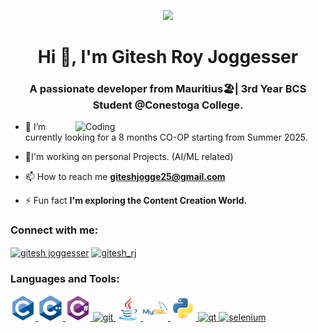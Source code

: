 <p align="center">
  <img src="https://i.pinimg.com/originals/16/03/fb/1603fb7077abb9093f4af305b4e5ce79.gif" width="800">
</p>

<h1 align="center">Hi 👋, I'm Gitesh Roy Joggesser</h1>
<h3 align="center">A passionate developer from Mauritius🏖️| 3rd Year BCS Student @Conestoga College.</h3>
<img align="right" alt="Coding" width="400" src="https://i.pinimg.com/originals/bc/32/25/bc32252ba4c0b904b160e7cc864a9257.gif">

- 🌱 I’m currently looking for a 8 months CO-OP starting from Summer 2025.

- 🗽I'm working on personal Projects. (AI/ML related)

- 📫 How to reach me **giteshjogge25@gmail.com**

- ⚡ Fun fact **I'm exploring the Content Creation World.**

<h3 align="left">Connect with me:</h3>
<p align="left">
<a href="https://linkedin.com/in/gitesh joggesser" target="blank"><img align="center" src="https://raw.githubusercontent.com/rahuldkjain/github-profile-readme-generator/master/src/images/icons/Social/linked-in-alt.svg" alt="gitesh joggesser" height="30" width="40" /></a>
<a href="https://instagram.com/gitesh_rj" target="blank"><img align="center" src="https://raw.githubusercontent.com/rahuldkjain/github-profile-readme-generator/master/src/images/icons/Social/instagram.svg" alt="gitesh_rj" height="30" width="40" /></a>
</p>

<h3 align="left">Languages and Tools:</h3>
<p align="left"> <a href="https://www.cprogramming.com/" target="_blank" rel="noreferrer"> <img src="https://raw.githubusercontent.com/devicons/devicon/master/icons/c/c-original.svg" alt="c" width="40" height="40"/> </a> <a href="https://www.w3schools.com/cpp/" target="_blank" rel="noreferrer"> <img src="https://raw.githubusercontent.com/devicons/devicon/master/icons/cplusplus/cplusplus-original.svg" alt="cplusplus" width="40" height="40"/> </a> <a href="https://www.w3schools.com/cs/" target="_blank" rel="noreferrer"> <img src="https://raw.githubusercontent.com/devicons/devicon/master/icons/csharp/csharp-original.svg" alt="csharp" width="40" height="40"/> </a> <a href="https://git-scm.com/" target="_blank" rel="noreferrer"> <img src="https://www.vectorlogo.zone/logos/git-scm/git-scm-icon.svg" alt="git" width="40" height="40"/> </a> <a href="https://www.java.com" target="_blank" rel="noreferrer"> <img src="https://raw.githubusercontent.com/devicons/devicon/master/icons/java/java-original.svg" alt="java" width="40" height="40"/> </a> <a href="https://www.mysql.com/" target="_blank" rel="noreferrer"> <img src="https://raw.githubusercontent.com/devicons/devicon/master/icons/mysql/mysql-original-wordmark.svg" alt="mysql" width="40" height="40"/> </a> <a href="https://www.python.org" target="_blank" rel="noreferrer"> <img src="https://raw.githubusercontent.com/devicons/devicon/master/icons/python/python-original.svg" alt="python" width="40" height="40"/> </a> <a href="https://www.qt.io/" target="_blank" rel="noreferrer"> <img src="https://upload.wikimedia.org/wikipedia/commons/0/0b/Qt_logo_2016.svg" alt="qt" width="40" height="40"/> </a> <a href="https://www.selenium.dev" target="_blank" rel="noreferrer"> <img src="https://raw.githubusercontent.com/detain/svg-logos/780f25886640cef088af994181646db2f6b1a3f8/svg/selenium-logo.svg" alt="selenium" width="40" height="40"/> </a> </p>

